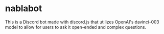 # nablabot

This is a Discord bot made with discord.js that utilizes OpenAI's davinci-003 model to allow for users to ask it open-ended and complex questions.
